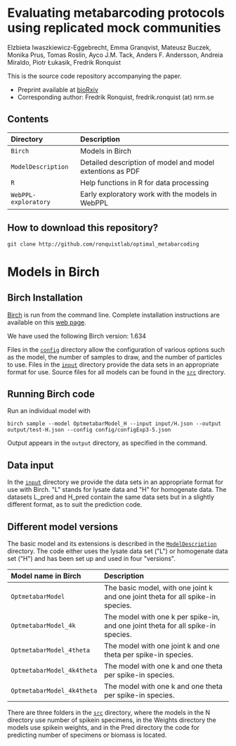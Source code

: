 # Evaluating metabarcoding protocols using replicated mock communities

Elzbieta Iwaszkiewicz-Eggebrecht, Emma Granqvist, Mateusz Buczek, Monika Prus, Tomas Roslin, Ayco J.M. Tack, Anders F. Andersson, Andreia Miraldo, Piotr Łukasik, Fredrik Ronquist

This is the source code repository accompanying the paper.

  * Preprint available at [bioRxiv](https://www.biorxiv.org/...)
  * Corresponding author: Fredrik Ronquist, fredrik.ronquist (at) nrm.se

## Contents

| Directory | Description                             |
|:----------|:----------------------------------------|
| `Birch`   | Models in Birch            |
| `ModelDescription`    | Detailed description of model and model extentions as PDF |
| `R`       | Help functions in R for data processing        |
| `WebPPL-exploratory`  | Early exploratory work with the models in WebPPL           |

## How to download this repository?

```
git clone http://github.com/ronquistlab/optimal_metabarcoding
```

# Models in Birch

## Birch Installation

[Birch](https://www.birch.sh) is run from the command line. Complete installation instructions are available on this [web page](https://www.birch.sh/getting-started/).

We have used the following Birch version: 1.634

Files in the [`config`](config) directory allow the configuration of various options such as the model, the number of samples to draw, and the number of particles to use. Files in the [`input`](input) directory provide the data sets in an appropriate format for use. Source files for all models can be found in the [`src`](src) directory.

## Running Birch code

Run an individual model with

```
birch sample --model OptmetabarModel_H --input input/H.json --output output/test-H.json --config config/configExp3-5.json
```

Output appears in the `output` directory, as specified in the command.

## Data input

In the [`input`](input) directory we provide the data sets in an appropriate format for use with Birch. "L" stands for lysate data and "H" for homogenate data. 
The datasets L_pred and H_pred contain the same data sets but in a slightly different format, as to suit the prediction code. 

## Different model versions

The basic model and its extensions is described in the [`ModelDescription`](ModelDescription) directory. 
The code either uses the lysate data set ("L") or homogenate data set ("H") and has been set up and used in four "versions". 

| Model name in Birch | Description                             |
|:----------|:----------------------------------------|
| `OptmetabarModel`   | The basic model, with one joint k and one joint theta for all spike-in species.            |
| `OptmetabarModel_4k`    | The model with one k per spike-in, and one joint theta for all spike-in species.  |
| `OptmetabarModel_4theta`       | The model with one joint k and one theta per spike-in species.       |
| `OptmetabarModel_4k4theta`  | The model with one k and one theta per spike-in species.          |
| `OptmetabarModel_4k4theta`  | The model with one k and one theta per spike-in species.          |

There are three folders in the  [`src`](src) directory, where the models in the N directory use number of spikein specimens, in the Weights directory the models use spikein weights, and in the Pred directory the code for predicting number of specimens or biomass is located. 


